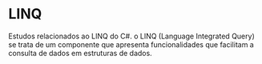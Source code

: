 # LINQ
   
Estudos relacionados ao LINQ do C#. o LINQ (Language Integrated Query) se trata de um componente que apresenta funcionalidades que facilitam a consulta de dados em estruturas de dados.
